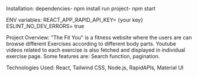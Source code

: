 Installation:
dependencies- npm install
run project- npm start

ENV variables:
REACT_APP_RAPID_API_KEY= {your key}
ESLINT_NO_DEV_ERRORS= true

Project Overview:
"The Fit You" is a fitness website where the users are can browse different Exercises according to different body parts. Youtube videos related to each exercise is also fetched and displayed in individual exercise page. Some features are: Search function, pagination.

Technologies Used:
React, Tailwind CSS, Node.js, RapidAPIs, Material UI 
